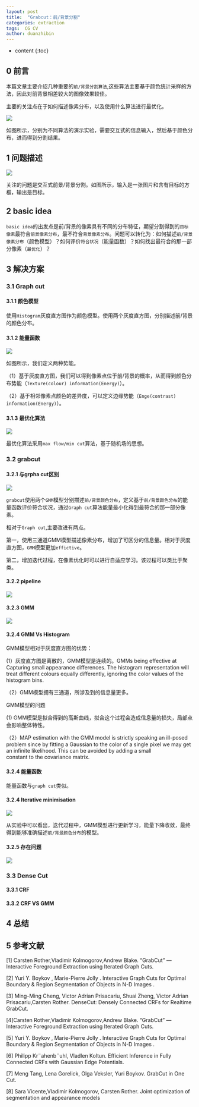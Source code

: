 ```yaml
---
layout: post
title:  "Grabcut：前/背景分割"
categories: extraction  
tags:  CG CV
author: duanzhibin
---
```


* content
{:toc}

## 0 前言
  本篇文章主要介绍几种重要的`前/背景分割算法`,这些算法主要基于颜色统计采样的方法，因此对前背景相差较大的图像效果较佳。
  
  主要的关注点在于如何描述像素分布，以及使用什么算法进行最优化。

![]({{site.baseurl}}/downloads/grabcut/picture_3.jpg)

 如图所示，分别为不同算法的演示实验，需要交互式的信息输入，然后基于颜色分布，进而得到分割结果。




## 1 问题描述

  ![]({{site.baseurl}}/downloads/grabcut/picture_1.jpg)

  关注的问题是交互式前景/背景分割。如图所示，输入是一张图片和含有目标的方框，输出是目标。

## 2 basic idea
  `basic idea`的出发点是前/背景的像素具有不同的分布特征，期望分割得到的`目标像素`最符合`前景像素分布`，最不符合`背景像素分布`。问题可以转化为：如何描述`前/背景像素分布`（颜色模型）？如何评价`符合状况`（能量函数）？如何找出最符合的那一部分像素（`最优化`）？

## 3 解决方案

### 3.1  Graph cut
   
#### 3.1.1 颜色模型
  
  使用`Histogram`灰度直方图作为颜色模型。使用两个灰度直方图，分别描述前/背景的颜色分布。

#### 3.1.2 能量函数
  
  ![]({{site.baseurl}}/downloads/grabcut/picture_4.jpg)

   如图所示，我们定义两种势能。

  （1）基于灰度直方图，我们可以得到像素点位于前/背景的概率，从而得到颜色分布势能（`Texture(colour) information(Energy)`）。

  （2）基于相邻像素点颜色的差异度，可以定义边缘势能（`Enge(contrast) information(Energy)`）。


#### 3.1.3 最优化算法

  ![]({{site.baseurl}}/downloads/grabcut/picture_5.jpg)

  最优化算法采用`max flow/min cut`算法，基于随机场的思想。


### 3.2 grabcut

#### 3.2.1 与grpha cut区别
 
  ![]({{site.baseurl}}/downloads/grabcut/picture_6.jpg)

   `grabcut`使用两个`GMM`模型分别描述`前/背景颜色分布`，定义基于`前/背景颜色分布`的能量函数评价符合状况，通过`Graph cut`算法能量最小化得到最符合的那一部分像素。
   
   相对于`Graph cut`,主要改进有两点。
   
   第一，使用三通道GMM模型描述像素分布，增加了可区分的信息量。相对于灰度直方图，`GMM`模型更加`effictive`。
   
   第二，增加迭代过程，在像素优化时可以进行自适应学习。该过程可以类比于聚类。

#### 3.2.2 pipeline

  ![]({{site.baseurl}}/downloads/grabcut/picture_2.jpg)

#### 3.2.3 GMM
  
  ![]({{site.baseurl}}/downloads/grabcut/picture_7.jpg)

#### 3.2.4 GMM Vs Histogram
  

  GMM模型相对于灰度直方图的优势：

   (1）灰度直方图是离散的，GMM模型是连续的。GMMs being effective at Capturing small appearance differences.
    The histogram representation will treat different colours equally differently, ignoring the color values of the histogram bins.
  
  （2）GMM模型拥有三通道，所涉及到的信息量更多。
 
  GMM模型的问题

   (1) GMM模型是拟合得到的高斯曲线，拟合这个过程会造成信息量的损失，局部点会影响整体特性。

  （2）MAP estimation with the GMM model is strictly speaking an ill-posed problem since by fitting a Gaussian  to the color of a single pixel we may get an infinite likelihood. This can be avoided by adding a small   
   constant  to the covariance matrix.

#### 3.2.4 能量函数

  能量函数与`graph cut`类似。

#### 3.2.4 Iterative minimisation

  ![]({{site.baseurl}}/downloads/grabcut/picture_8.jpg)

  从实验中可以看出，迭代过程中，GMM模型进行更新学习，能量下降收敛，最终得到能够准确描述`前/背景颜色分布`的模型。
 
#### 3.2.5 存在问题

  ![]({{site.baseurl}}/downloads/grabcut/picture_9.jpg)

  

### 3.3  Dense Cut

#### 3.3.1 CRF 


#### 3.3.2 CRF VS GMM
 



## 4 总结



## 5 参考文献

[1] Carsten Rother,Vladimir Kolmogorov,Andrew Blake. “GrabCut” — Interactive Foreground Extraction using Iterated Graph Cuts.

[2] Yuri Y. Boykov , Marie-Pierre Jolly . Interactive Graph Cuts for Optimal Boundary & Region Segmentation of Objects in N-D Images . 

[3] Ming-Ming Cheng, Victor Adrian Prisacariu, Shuai Zheng, Victor Adrian Prisacariu,Carsten Rother. DenseCut: Densely Connected CRFs for Realtime GrabCut. 

[4]Carsten Rother,Vladimir Kolmogorov,Andrew Blake. “GrabCut” — Interactive Foreground Extraction using Iterated Graph Cuts.

[5] Yuri Y. Boykov , Marie-Pierre Jolly . Interactive Graph Cuts for Optimal Boundary & Region Segmentation of Objects in N-D Images . 

[6] Philipp Kr¨ahenb¨uhl, Vladlen Koltun. Efficient Inference in Fully Connected CRFs with Gaussian Edge Potentials.

[7] Meng Tang, Lena Gorelick, Olga Veksler, Yuri Boykov. GrabCut in One Cut.

[8] Sara Vicente,Vladimir Kolmogorov, Carsten Rother. Joint optimization of segmentation and appearance models

